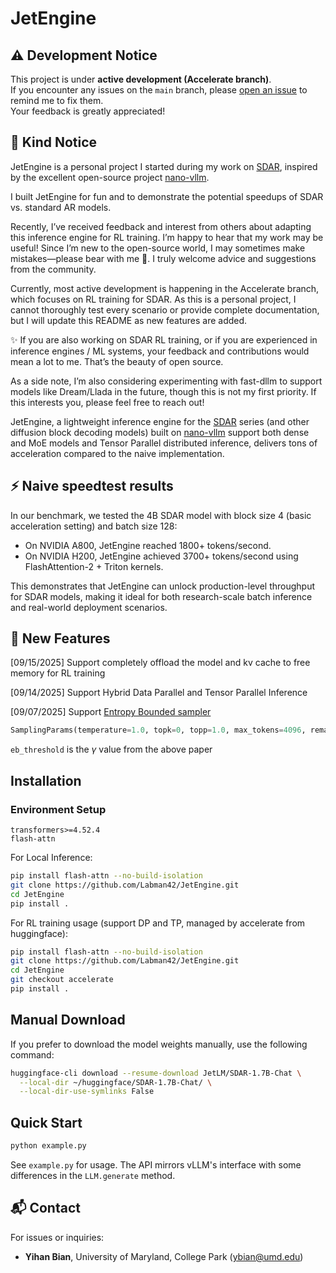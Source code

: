 # JetEngine
## ⚠️ Development Notice

This project is under **active development (Accelerate branch)**.  
If you encounter any issues on the `main` branch, please [open an issue](../../issues) to remind me to fix them.  
Your feedback is greatly appreciated!

## 📢 Kind Notice

JetEngine is a personal project I started during my work on [SDAR](https://jetastra.github.io/SDAR/), inspired by the excellent open-source project [nano-vllm](https://github.com/GeeeekExplorer/nano-vllm).

I built JetEngine for fun and to demonstrate the potential speedups of SDAR vs. standard AR models.

Recently, I’ve received feedback and interest from others about adapting this inference engine for RL training. I’m happy to hear that my work may be useful! Since I’m new to the open-source world, I may sometimes make mistakes—please bear with me 🙏. I truly welcome advice and suggestions from the community.

Currently, most active development is happening in the Accelerate branch, which focuses on RL training for SDAR. As this is a personal project, I cannot thoroughly test every scenario or provide complete documentation, but I will update this README as new features are added.

✨ If you are also working on SDAR RL training, or if you are experienced in inference engines / ML systems, your feedback and contributions would mean a lot to me. That’s the beauty of open source.

As a side note, I’m also considering experimenting with fast-dllm to support models like Dream/Llada in the future, though this is not my first priority. If this interests you, please feel free to reach out!

JetEngine, a lightweight inference engine for the [SDAR](https://jetastra.github.io/SDAR/) series (and other diffusion block decoding models) built on [nano-vllm](https://github.com/GeeeekExplorer/nano-vllm) support both dense and MoE models and Tensor Parallel distributed inference, delivers tons of acceleration compared to the naive implementation.

## ⚡ Naive speedtest results

In our benchmark, we tested the 4B SDAR model with block size 4 (basic acceleration setting) and batch size 128:
- On NVIDIA A800, JetEngine reached 1800+ tokens/second.
- On NVIDIA H200, JetEngine achieved 3700+ tokens/second using FlashAttention-2 + Triton kernels.

This demonstrates that JetEngine can unlock production-level throughput for SDAR models, making it ideal for both research-scale batch inference and real-world deployment scenarios.
## 🚀 New Features
[09/15/2025] Support completely offload the model and kv cache to free memory for RL training

[09/14/2025] Support Hybrid Data Parallel and Tensor Parallel Inference

[09/07/2025] Support [Entropy Bounded sampler](https://arxiv.org/abs/2505.24857)
```python
SamplingParams(temperature=1.0, topk=0, topp=1.0, max_tokens=4096, remasking_strategy="entropy_bounded", block_length=4, denoising_steps=4, eb_threshold=0.6)
```
`eb_threshold` is the $\gamma$ value from the above paper

## Installation
### Environment Setup

```
transformers>=4.52.4
flash-attn
```

For Local Inference:

```bash
pip install flash-attn --no-build-isolation
git clone https://github.com/Labman42/JetEngine.git
cd JetEngine
pip install .
```
For RL training usage (support DP and TP, managed by accelerate from huggingface):

```bash
pip install flash-attn --no-build-isolation
git clone https://github.com/Labman42/JetEngine.git
cd JetEngine
git checkout accelerate
pip install .
```

## Manual Download
If you prefer to download the model weights manually, use the following command:
```bash
huggingface-cli download --resume-download JetLM/SDAR-1.7B-Chat \
  --local-dir ~/huggingface/SDAR-1.7B-Chat/ \
  --local-dir-use-symlinks False
```

## Quick Start

```bash
python example.py
```

See `example.py` for usage. The API mirrors vLLM's interface with some differences in the `LLM.generate` method.

## 📬 Contact

For issues or inquiries:
- **Yihan Bian**, University of Maryland, College Park (ybian@umd.edu)
